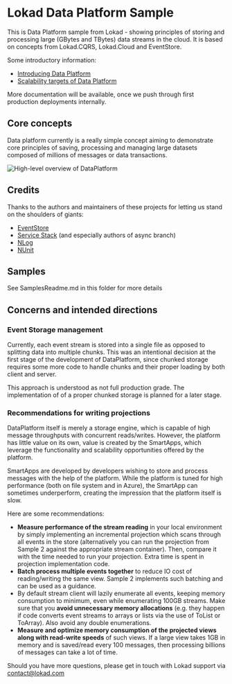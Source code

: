 # Lokad Data Platform Sample

This is Data Platform sample from Lokad - showing principles of storing and 
processing large (GBytes and TBytes) data streams in the cloud. It is based 
on concepts from Lokad.CQRS, Lokad.Cloud and EventStore.

Some introductory information:

* [Introducing Data Platform](http://abdullin.com/journal/2012/10/20/introducing-lokad-data-platform.html)
* [Scalability targets of Data Platform](http://abdullin.com/journal/2012/10/20/scalability-targets-of-lokad-data-platform.html)

More documentation will be available, once we push through first production deployments internally.

## Core concepts

Data platform currently is a really simple concept aiming to demonstrate core
principles of saving, processing and managing large datasets composed of 
millions of messages or data transactions.

![High-level overview of DataPlatform](https://raw.github.com/Lokad/lokad-data-platform/master/Library/Images/platform-high.png)

## Credits

Thanks to the authors and maintainers of these projects for letting us stand on the shoulders of giants:

* [EventStore](http://geteventstore.com)
* [Service Stack](http://www.servicestack.net/) (and especially authors of async branch)
* [NLog](http://nlog-project.org/)
* [NUnit](http://www.nunit.org/)

## Samples

See SamplesReadme.md in this folder for more details

## Concerns and intended directions

### Event Storage management

Currently, each event stream is stored into a single file as opposed to splitting 
data into multiple chunks. This was an intentional decision at the first stage of 
the development of DataPlatform, since chunked storage requires some more code 
to handle chunks and their proper loading by both client and server.

This approach is understood as not full production grade. The implementation of
of a proper chunked storage is planned for a later stage.


### Recommendations for writing projections

DataPlatform itself is merely a storage engine, which is capable of high 
message throughputs with concurrent reads/writes. However, the platform has
little value on its own, value is created by the SmartApps, which leverage the functionality and scalability opportunities offered by the platform.

SmartApps are developed by developers wishing to store and process messages
with the help of the platform. While the platform is tuned for high performance
(both on file system and in Azure), the SmartApp can sometimes underperform,
creating the impression that the platform itself is slow. 

Here are some recommendations:

* **Measure performance of the stream reading** in your local environment 
by simply implementing an incremental projection which scans through all 
events in the store (alternatively you can run the projection from Sample 2 
against the appropriate stream container). Then, compare it with the time 
needed to run your projection. Extra time is spent in projection implementation 
code.
* **Batch process multiple events together** to reduce IO cost of reading/writing 
the same view. Sample 2 implements such batching and can be used as a guidance.
* By default stream client will lazily enumerate all events, keeping memory 
consumption to minimum, even while enumerating 100GB streams. Make sure that 
you **avoid unnecessary memory allocations** (e.g. they happen if code converts 
event streams to arrays or lists via the use of ToList or ToArray). Also avoid 
any double enumerations.
* **Measure and optimize memory consumption of the projected views along 
with read-write speeds** of such views. If a large view takes 1GB in memory 
and is saved/read every 100 messages, then processing billions of messages 
can take a lot of time. 

Should you have more questions, please get in touch with Lokad support via contact@lokad.com